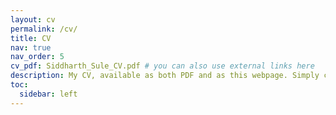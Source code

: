 ```yaml
---
layout: cv
permalink: /cv/
title: CV
nav: true
nav_order: 5
cv_pdf: Siddharth_Sule_CV.pdf # you can also use external links here
description: My CV, available as both PDF and as this webpage. Simply click the pdf icon to download it.
toc:
  sidebar: left
---
```

